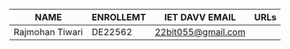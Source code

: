 | NAME | ENROLLEMT | IET DAVV EMAIL | URLs |
|----------|----------|----------|----------|
| Rajmohan Tiwari   | DE22562  | 22bit055@gmail.com  |          |

